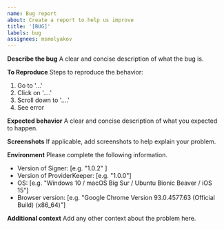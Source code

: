 ```yaml
---
name: Bug report
about: Create a report to help us improve
title: '[BUG]'
labels: bug
assignees: msmolyakov
---
```


**Describe the bug**
A clear and concise description of what the bug is.

**To Reproduce**
Steps to reproduce the behavior:

1. Go to '...'
2. Click on '....'
3. Scroll down to '....'
4. See error

**Expected behavior**
A clear and concise description of what you expected to happen.

**Screenshots**
If applicable, add screenshots to help explain your problem.

**Environment**
Please complete the following information.

- Version of Signer: [e.g. "1.0.2" ]
- Version of ProviderKeeper: [e.g. "1.0.0"]
- OS: [e.g. "Windows 10 / macOS Big Sur / Ubuntu Bionic Beaver / iOS 15"]
- Browser version: [e.g. "Google Chrome Version 93.0.4577.63 (Official Build) (x86_64)"]

**Additional context**
Add any other context about the problem here.
